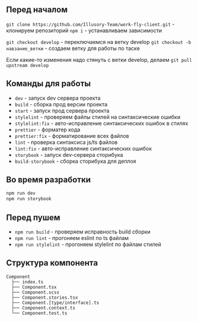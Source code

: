 ## Перед началом

`git clone https://github.com/Illusory-Team/work-fly-client.git` - клонируем репозиторий
`npm i` - устанавливаем зависимости

`git checkout develop` - переключаемся на ветку develop
`git checkout -b навзание_ветки` - создаем ветку для работы по таске

Если какие-то изменения надо стянуть с ветки develop, делаем `git pull upstream develop`


## Команды для работы
- `dev` - запуск dev сервера проекта
- `build` - сборка прод версии проекта
- `start` - запуск прод сервера проекта
- `stylelint` - проверяем файлы стилей на синтаксические ошибки
- `stylelint:fix` - авто-исправление синтаксических ошибок в стилях
- `prettier` - форматер кода
- `prettier:fix` - форматирование всех файлов
- `lint` - проверка синтаксиса js/ts файлов
- `lint:fix` - авто-исправление синтаксических ошибок
- `storybook` - запуск dev-сервера сторибука
- `build-storybook` - сборка сторибука для деплоя

## Во время разработки

```bash
npm run dev
npm run storybook
```

## Перед пушем

- `npm run build` - проверяем исправность build сборки
- `npm run lint` - прогоняем eslint по ts файлам
- `npm run stylelint` - прогоняем stylelint по файлам стилей 

## Структура компонента
```
Component
  ├── index.ts
  ├── Component.tsx
  ├── Component.scss
  ├── Component.stories.tsx
  ├── Component.[type/interface].ts
  ├── Component.context.ts
  └── Component.test.ts
```
